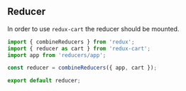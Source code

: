 ## Reducer
In order to use `redux-cart` the reducer should be mounted.

```javascript
import { combineReducers } from 'redux';
import { reducer as cart } from 'redux-cart';
import app from 'reducers/app';

const reducer = combineReducers({ app, cart });

export default reducer;
```
